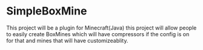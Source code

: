 # SimpleBoxMine
This project will be a plugin for Minecraft(Java) this project will allow people to easily create BoxMines which will have compressors if the config is on for that and mines that will have customizeablity.
